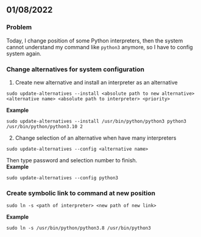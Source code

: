 ## 01/08/2022
### Problem
Today, I change position of some Python interpreters, then the system cannot understand my command like `python3`
anymore, so I have to config system again.

### Change alternatives for system configuration
1. Create new alternative and install an interpreter as an alternative
```commandline
sudo update-alternatives --install <absolute path to new alternative> <alternative name> <absolute path to interpreter> <priority>
```
**Example**
```commandline
sudo update-alternatives --install /usr/bin/python/python3 python3 /usr/bin/python/python3.10 2
```
2. Change selection of an alternative when have many interpreters
```commandline
sudo update-alternatives --config <alternative name>
```
Then type password and selection number to finish.
<br>
**Example**
```commandline
sudo update-alternatives --config python3
```

### Create symbolic link to command at new position
```commandline
sudo ln -s <path of interpreter> <new path of new link>
```
**Example**
```commandline
sudo ln -s /usr/bin/python/python3.8 /usr/bin/python3
```